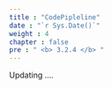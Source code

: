 ```yaml
---
title : "CodePipleline"
date : "`r Sys.Date()`"
weight : 4
chapter : false
pre : " <b> 3.2.4 </b> "
---
```


Updating ....


